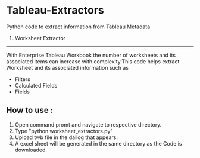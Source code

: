 # Tableau-Extractors
Python code to extract information from Tableau Metadata

1) Worksheet Extractor
----------------------

  With Enterprise Tableau Workbook the number of worksheets and its associated items can increase with complexity.This code helps extract Worksheet and its associated information such as
  
  - Filters
  - Calculated Fields
  - Fields
  
  How to use : 
  -----------
  
  1) Open command promt and navigate to respective directory.
  2) Type "python worksheet_extractors.py"
  3) Upload twb file in the dailog that appears.
  4) A excel sheet will be generated in the same directory as the Code is downloaded.
